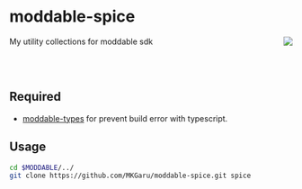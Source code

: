 moddable-spice
====================
[<img src="https://raw.githubusercontent.com/Moddable-OpenSource/moddable/public/documentation/assets/moddable/moddable.png" align="right">](https://github.com/Moddable-OpenSource/moddable)
My utility collections for moddable sdk

<br>
<br>

Required
-------------------------------
* [moddable-types](https://github.com/MKGaru/moddable-types) for prevent build error with typescript.

Usage
-------------------------------

```bash
cd $MODDABLE/../
git clone https://github.com/MKGaru/moddable-spice.git spice
```
